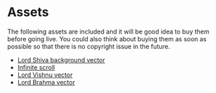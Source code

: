 # Assets

The following assets are included and it will be good
idea to buy them before going live. You could also
think about buying them as soon as possible so that
there is no copyright issue in the future.

- [Lord Shiva background vector](https://www.dreamstime.com/stock-illustration-shiva-maha-shivaratri-lord-lotus-position-sacred-hindu-traditional-symbols-trishul-sound-om-ritual-drum-damaru-image67454869)
- [Infinite scroll](https://infinite-scroll.com)
- [Lord Vishnu vector](https://vecras.com/products/shri-vishnu-vector-illustration)
- [Lord Brahma vector](https://www.istockphoto.com/vector/illustration-of-hindu-god-brahma-gm939164468-256797593)